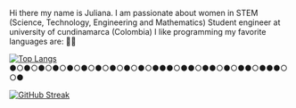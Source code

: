 Hi there my name is Juliana. I am passionate about women in STEM (Science, Technology, Engineering and Mathematics)
Student engineer at university of cundinamarca (Colombia) I like programming my favorite languages are: 👩‍💻

[![Top Langs](https://github-readme-stats.vercel.app/api/top-langs/?username=jlianacastillo&layout=compact)](https://github.com/jlianacastillo/github-readme-stats)
●○●○●○●○●○●○●○●○●○●○●●●○●●○●●○●○●●○●●●○○●

[![GitHub Streak](https://github-readme-streak-stats.herokuapp.com?user=jlianacastillo&theme=github-light&date_format=j%20M%5B%20Y%5D)](https://git.io/streak-stats)





